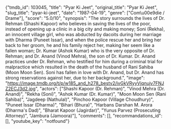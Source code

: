 {"tmdb_id": 103045, "title": "Pyar Ki Jeet", "original_title": "Pyar Ki Jeet", "slug_title": "pyar-ki-jeet", "date": "1987-04-19", "genre": ["Com\u00e9die / Drame"], "score": "5.0/10", "synopsis": "The story surrounds the lives of Dr. Rehman (Shashi Kapoor) who believes in saving the lives of the poor, instead of opening up a clinic in a big city and making money; Soni (Rekha), an innocent village girl, who was abducted by dacoits during her marriage with Dharma (Puneet Issar), and when the police rescue her and bring her back to her groom, he and his family reject her, making her seem like a fallen woman; Dr. Kumar (Ashok Kumar) who is the very opposite of Dr. Rehman; and Dr. Anand (Vinod Mehra), the son of Dr. Kumar. Dr. Anand practices under Dr. Rehman, who testified for him during a criminal trial for malpractice which resulted in the death of the husband of Rani Sahiba (Moon Moon Sen). Soni has fallen in love with Dr. Anand, but Dr. Anand has strong reservations against her, due to her background.", "image": "https://image.tmdb.org/t/p/w185_and_h278_bestv2/ivGkVRyyVjqnujv7FNJZ2ECJ3d2.jpg", "actors": ["Shashi Kapoor (Dr. Rehman)", "Vinod Mehra (Dr. Anand)", "Rekha (Soni)", "Ashok Kumar (Dr. Kumar)", "Moon Moon Sen (Rani Sahiba)", "Jagdeep (Nathulal)", "Pinchoo Kapoor (Village Choudhury)", "Puneet Issar (Dharma)", "Bihari (Bhura)", "Harbans Darshan M. Arora (Dharma's Dad)", "Bharat Kapoor (Jagirdar)", "Yunus Parvez (Prosecuting Attorney)", "Jambura (Jamoora)"], "comments": [], "recommandations_id": [], "youtube_key": "notfound"}
